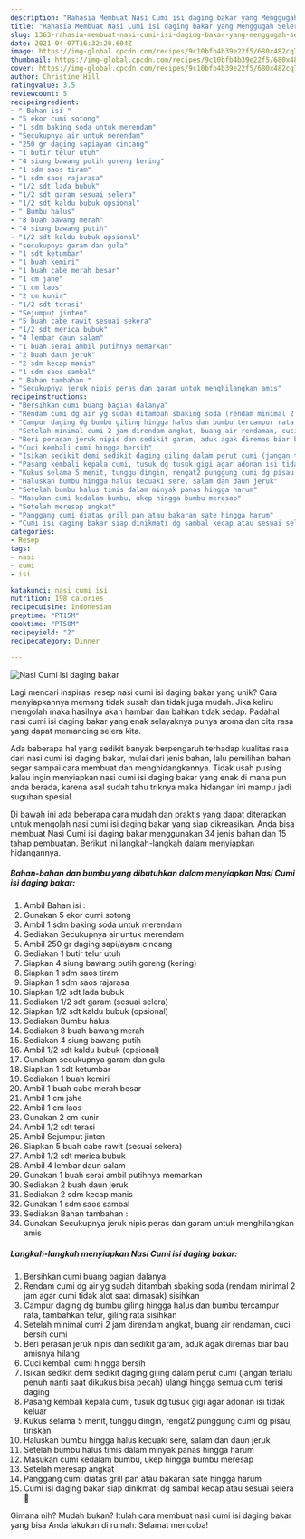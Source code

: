 ```yaml
---
description: "Rahasia Membuat Nasi Cumi isi daging bakar yang Menggugah Selera"
title: "Rahasia Membuat Nasi Cumi isi daging bakar yang Menggugah Selera"
slug: 1363-rahasia-membuat-nasi-cumi-isi-daging-bakar-yang-menggugah-selera
date: 2021-04-07T16:32:20.604Z
image: https://img-global.cpcdn.com/recipes/9c10bfb4b39e22f5/680x482cq70/nasi-cumi-isi-daging-bakar-foto-resep-utama.jpg
thumbnail: https://img-global.cpcdn.com/recipes/9c10bfb4b39e22f5/680x482cq70/nasi-cumi-isi-daging-bakar-foto-resep-utama.jpg
cover: https://img-global.cpcdn.com/recipes/9c10bfb4b39e22f5/680x482cq70/nasi-cumi-isi-daging-bakar-foto-resep-utama.jpg
author: Christine Hill
ratingvalue: 3.5
reviewcount: 5
recipeingredient:
- " Bahan isi "
- "5 ekor cumi sotong"
- "1 sdm baking soda untuk merendam"
- "Secukupnya air untuk merendam"
- "250 gr daging sapiayam cincang"
- "1 butir telur utuh"
- "4 siung bawang putih goreng kering"
- "1 sdm saos tiram"
- "1 sdm saos rajarasa"
- "1/2 sdt lada bubuk"
- "1/2 sdt garam sesuai selera"
- "1/2 sdt kaldu bubuk opsional"
- " Bumbu halus"
- "8 buah bawang merah"
- "4 siung bawang putih"
- "1/2 sdt kaldu bubuk opsional"
- "secukupnya garam dan gula"
- "1 sdt ketumbar"
- "1 buah kemiri"
- "1 buah cabe merah besar"
- "1 cm jahe"
- "1 cm laos"
- "2 cm kunir"
- "1/2 sdt terasi"
- "Sejumput jinten"
- "5 buah cabe rawit sesuai sekera"
- "1/2 sdt merica bubuk"
- "4 lembar daun salam"
- "1 buah serai ambil putihnya memarkan"
- "2 buah daun jeruk"
- "2 sdm kecap manis"
- "1 sdm saos sambal"
- " Bahan tambahan "
- "Secukupnya jeruk nipis peras dan garam untuk menghilangkan amis"
recipeinstructions:
- "Bersihkan cumi buang bagian dalanya"
- "Rendam cumi dg air yg sudah ditambah sbaking soda (rendam minimal 2 jam agar cumi tidak alot saat dimasak) sisihkan"
- "Campur daging dg bumbu giling hingga halus dan bumbu tercampur rata, tambahkan telur, giling rata sisihkan"
- "Setelah minimal cumi 2 jam direndam angkat, buang air rendaman, cuci bersih cumi"
- "Beri perasan jeruk nipis dan sedikit garam, aduk agak diremas biar bau amisnya hilang"
- "Cuci kembali cumi hingga bersih"
- "Isikan sedikit demi sedikit daging giling dalam perut cumi (jangan terlalu penuh nanti saat dikukus bisa pecah) ulangi hingga semua cumi terisi daging"
- "Pasang kembali kepala cumi, tusuk dg tusuk gigi agar adonan isi tidak keluar"
- "Kukus selama 5 menit, tunggu dingin, rengat2 punggung cumi dg pisau, tiriskan"
- "Haluskan bumbu hingga halus kecuaki sere, salam dan daun jeruk"
- "Setelah bumbu halus timis dalam minyak panas hingga harum"
- "Masukan cumi kedalam bumbu, ukep hingga bumbu meresap"
- "Setelah meresap angkat"
- "Panggang cumi diatas grill pan atau bakaran sate hingga harum"
- "Cumi isi daging bakar siap dinikmati dg sambal kecap atau sesuai selera 🤗"
categories:
- Resep
tags:
- nasi
- cumi
- isi

katakunci: nasi cumi isi 
nutrition: 198 calories
recipecuisine: Indonesian
preptime: "PT15M"
cooktime: "PT58M"
recipeyield: "2"
recipecategory: Dinner

---
```



![Nasi Cumi isi daging bakar](https://img-global.cpcdn.com/recipes/9c10bfb4b39e22f5/680x482cq70/nasi-cumi-isi-daging-bakar-foto-resep-utama.jpg)

Lagi mencari inspirasi resep nasi cumi isi daging bakar yang unik? Cara menyiapkannya memang tidak susah dan tidak juga mudah. Jika keliru mengolah maka hasilnya akan hambar dan bahkan tidak sedap. Padahal nasi cumi isi daging bakar yang enak selayaknya punya aroma dan cita rasa yang dapat memancing selera kita.



Ada beberapa hal yang sedikit banyak berpengaruh terhadap kualitas rasa dari nasi cumi isi daging bakar, mulai dari jenis bahan, lalu pemilihan bahan segar sampai cara membuat dan menghidangkannya. Tidak usah pusing kalau ingin menyiapkan nasi cumi isi daging bakar yang enak di mana pun anda berada, karena asal sudah tahu triknya maka hidangan ini mampu jadi suguhan spesial.


Di bawah ini ada beberapa cara mudah dan praktis yang dapat diterapkan untuk mengolah nasi cumi isi daging bakar yang siap dikreasikan. Anda bisa membuat Nasi Cumi isi daging bakar menggunakan 34 jenis bahan dan 15 tahap pembuatan. Berikut ini langkah-langkah dalam menyiapkan hidangannya.

<!--inarticleads1-->

##### Bahan-bahan dan bumbu yang dibutuhkan dalam menyiapkan Nasi Cumi isi daging bakar:

1. Ambil  Bahan isi :
1. Gunakan 5 ekor cumi sotong
1. Ambil 1 sdm baking soda untuk merendam
1. Sediakan Secukupnya air untuk merendam
1. Ambil 250 gr daging sapi/ayam cincang
1. Sediakan 1 butir telur utuh
1. Siapkan 4 siung bawang putih goreng (kering)
1. Siapkan 1 sdm saos tiram
1. Siapkan 1 sdm saos rajarasa
1. Siapkan 1/2 sdt lada bubuk
1. Sediakan 1/2 sdt garam (sesuai selera)
1. Siapkan 1/2 sdt kaldu bubuk (opsional)
1. Sediakan  Bumbu halus
1. Sediakan 8 buah bawang merah
1. Sediakan 4 siung bawang putih
1. Ambil 1/2 sdt kaldu bubuk (opsional)
1. Gunakan secukupnya garam dan gula
1. Siapkan 1 sdt ketumbar
1. Sediakan 1 buah kemiri
1. Ambil 1 buah cabe merah besar
1. Ambil 1 cm jahe
1. Ambil 1 cm laos
1. Gunakan 2 cm kunir
1. Ambil 1/2 sdt terasi
1. Ambil Sejumput jinten
1. Siapkan 5 buah cabe rawit (sesuai sekera)
1. Ambil 1/2 sdt merica bubuk
1. Ambil 4 lembar daun salam
1. Gunakan 1 buah serai ambil putihnya memarkan
1. Sediakan 2 buah daun jeruk
1. Sediakan 2 sdm kecap manis
1. Gunakan 1 sdm saos sambal
1. Sediakan  Bahan tambahan :
1. Gunakan Secukupnya jeruk nipis peras dan garam untuk menghilangkan amis




<!--inarticleads2-->

##### Langkah-langkah menyiapkan Nasi Cumi isi daging bakar:

1. Bersihkan cumi buang bagian dalanya
1. Rendam cumi dg air yg sudah ditambah sbaking soda (rendam minimal 2 jam agar cumi tidak alot saat dimasak) sisihkan
1. Campur daging dg bumbu giling hingga halus dan bumbu tercampur rata, tambahkan telur, giling rata sisihkan
1. Setelah minimal cumi 2 jam direndam angkat, buang air rendaman, cuci bersih cumi
1. Beri perasan jeruk nipis dan sedikit garam, aduk agak diremas biar bau amisnya hilang
1. Cuci kembali cumi hingga bersih
1. Isikan sedikit demi sedikit daging giling dalam perut cumi (jangan terlalu penuh nanti saat dikukus bisa pecah) ulangi hingga semua cumi terisi daging
1. Pasang kembali kepala cumi, tusuk dg tusuk gigi agar adonan isi tidak keluar
1. Kukus selama 5 menit, tunggu dingin, rengat2 punggung cumi dg pisau, tiriskan
1. Haluskan bumbu hingga halus kecuaki sere, salam dan daun jeruk
1. Setelah bumbu halus timis dalam minyak panas hingga harum
1. Masukan cumi kedalam bumbu, ukep hingga bumbu meresap
1. Setelah meresap angkat
1. Panggang cumi diatas grill pan atau bakaran sate hingga harum
1. Cumi isi daging bakar siap dinikmati dg sambal kecap atau sesuai selera 🤗




Gimana nih? Mudah bukan? Itulah cara membuat nasi cumi isi daging bakar yang bisa Anda lakukan di rumah. Selamat mencoba!
